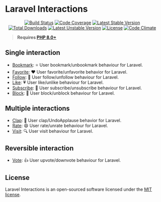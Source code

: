 # Laravel Interactions
<p align="center">
<a href="https://github.com/laravel-interaction/interactions/actions"><img src="https://github.com/laravel-interaction/interactions/workflows/tests/badge.svg" alt="Build Status"></a>
<a href="https://codecov.io/gh/laravel-interaction/interactions"><img src="https://codecov.io/gh/laravel-interaction/interactions/branch/master/graph/badge.svg" alt="Code Coverage" /></a>
<a href="https://packagist.org/packages/laravel-interaction/interactions"><img src="https://poser.pugx.org/laravel-interaction/interactions/v/stable.svg" alt="Latest Stable Version"></a>
<a href="https://packagist.org/packages/laravel-interaction/interactions"><img src="https://poser.pugx.org/laravel-interaction/interactions/downloads" alt="Total Downloads"></a>
<a href="https://packagist.org/packages/laravel-interaction/interactions"><img src="https://poser.pugx.org/laravel-interaction/interactions/v/unstable.svg" alt="Latest Unstable Version"></a>
<a href="https://packagist.org/packages/laravel-interaction/interactions"><img src="https://poser.pugx.org/laravel-interaction/interactions/license" alt="License"></a>
<a href="https://codeclimate.com/github/laravel-interaction/interactions/maintainability"><img src="https://api.codeclimate.com/v1/badges/e243742cfef988445a3f/maintainability" alt="Code Climate" /></a>
</p>

> **Requires [PHP 8.0+](https://php.net/releases/)**

## Single interaction

- [Bookmark](https://github.com/laravel-interaction/bookmark): ⭐ User bookmark/unbookmark behaviour for Laravel.
- [Favorite](https://github.com/laravel-interaction/favorite): ❤️ User favorite/unfavorite behavior for Laravel.
- [Follow](https://github.com/laravel-interaction/follow): 👥 User follow/unfollow behaviour for Laravel.
- [Like](https://github.com/laravel-interaction/like): 💗 User like/unlike behaviour for Laravel.
- [Subscribe](https://github.com/laravel-interaction/subscribe): 🔔 User subscribe/unsubscribe behaviour for Laravel.
- [Block](https://github.com/laravel-interaction/block): 🚧 User block/unblock behaviour for Laravel.

## Multiple interactions

- [Clap](https://github.com/laravel-interaction/clap): 👏 User clap/UndoApplause behavior for Laravel.
- [Rate](https://github.com/laravel-interaction/rate): 😄 User rate/unrate behaviour for Laravel.
- [Visit](https://github.com/laravel-interaction/visit): 🔍 User visit behaviour for Laravel.

## Reversible interaction

- [Vote](https://github.com/laravel-interaction/vote): 👍 User upvote/downvote behaviour for Laravel.

## License

Laravel Interactions is an open-sourced software licensed under the [MIT license](LICENSE).
